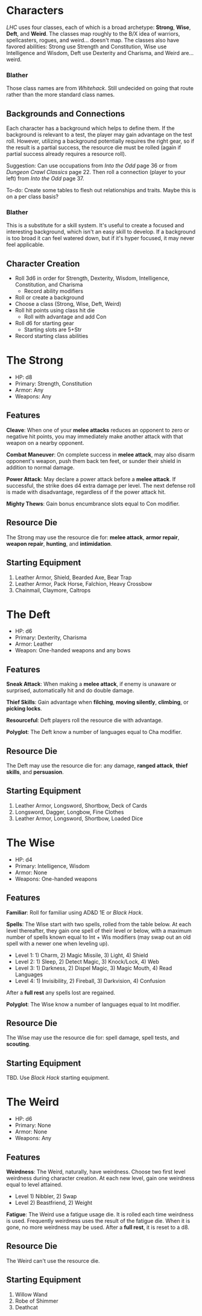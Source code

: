 # Characters

_LHC_ uses four classes, each of which is a broad archetype: **Strong**, **Wise**, **Deft**, and **Weird**. The classes map roughly to the B/X idea of warriors, spellcasters, rogues, and weird... doesn't map. The classes also have favored abilities: Strong use Strength and Constitution, Wise use Intelligence and Wisdom, Deft use Dexterity and Charisma, and Weird are... weird.

### Blather

Those class names are from _Whitehack_. Still undecided on going that route rather than the more standard class names.

## Backgrounds and Connections

Each character has a background which helps to define them. If the background is relevant to a test, the player may gain advantage on the test roll. However, utilizing a background potentially requires the right gear, so if the result is a partial success, the resource die must be rolled (again if partial success already requires a resource roll).

Suggestion: Can use occupations from _Into the Odd_ page 36 or from _Dungeon Crawl Classics_ page 22. Then roll a connection (player to your left) from _Into the Odd_ page 37.

To-do: Create some tables to flesh out relationships and traits. Maybe this is on a per class basis?

### Blather

This is a substitute for a skill system. It's useful to create a focused and interesting background, which isn't an easy skill to develop. If a background is too broad it can feel watered down, but if it's hyper focused, it may never feel applicable.

## Character Creation

* Roll 3d6 in order for Strength, Dexterity, Wisdom, Intelligence, Constitution, and Charisma
    * Record ability modifiers
* Roll or create a background
* Choose a class (Strong, Wise, Deft, Weird)
* Roll hit points using class hit die
    * Roll with advantage and add Con
* Roll d6 for starting gear
    * Starting slots are 5+Str
* Record starting class abilities

# The Strong

* HP: d8
* Primary: Strength, Constitution
* Armor: Any
* Weapons: Any

## Features

**Cleave**: When one of your **melee attacks** reduces an opponent to zero or negative hit points, you may immediately make another attack with that weapon on a nearby opponent.

**Combat Maneuver**: On complete success in **melee attack**, may also disarm opponent's weapon, push them back ten feet, or sunder their shield in addition to normal damage.

**Power Attack**: May declare a power attack before a **melee attack**. If successful, the strike does d4 extra damage per level. The next defense roll is made with disadvantage, regardless of if the power attack hit.

**Mighty Thews**: Gain bonus encumbrance slots equal to Con modifier.

## Resource Die

The Strong may use the resource die for: **melee attack**, **armor repair**, **weapon repair**, **hunting**, and **intimidation**.

## Starting Equipment

1. Leather Armor, Shield, Bearded Axe, Bear Trap
2. Leather Armor, Pack Horse, Falchion, Heavy Crossbow
3. Chainmail, Claymore, Caltrops

# The Deft

* HP: d6
* Primary: Dexterity, Charisma
* Armor: Leather
* Weapon: One-handed weapons and any bows

## Features

**Sneak Attack**: When making a **melee attack**, if enemy is unaware or surprised, automatically hit and do double damage.

**Thief Skills**: Gain advantage when **filching**, **moving silently**, **climbing**, or **picking locks**.

**Resourceful**: Deft players roll the resource die with advantage.

**Polyglot**: The Deft know a number of languages equal to Cha modifier.

## Resource Die

The Deft may use the resource die for: any damage, **ranged attack**, **thief skills**, and **persuasion**.

## Starting Equipment

1. Leather Armor, Longsword, Shortbow, Deck of Cards
2. Longsword, Dagger, Longbow, Fine Clothes
3. Leather Armor, Longsword, Shortbow, Loaded Dice

# The Wise

* HP: d4
* Primary: Intelligence, Wisdom
* Armor: None
* Weapons: One-handed weapons

## Features

**Familiar**: Roll for familiar using AD&D 1E or _Black Hack_.

**Spells**: The Wise start with two spells, rolled from the table below. At each level thereafter, they gain one spell of their level or below, with a maximum number of spells known equal to Int + Wis modifiers (may swap out an old spell with a newer one when leveling up).

* Level 1: 1) Charm, 2) Magic Missile, 3) Light, 4) Shield
* Level 2: 1) Sleep, 2) Detect Magic, 3) Knock/Lock, 4) Web
* Level 3: 1) Darkness, 2) Dispel Magic, 3) Magic Mouth, 4) Read Languages
* Level 4: 1) Invisibility, 2) Fireball, 3) Darkvision, 4) Confusion

After a **full rest** any spells lost are regained.

**Polyglot**: The Wise know a number of languages equal to Int modifier.

## Resource Die

The Wise may use the resource die for: spell damage, spell tests, and **scouting**.

## Starting Equipment

TBD. Use _Black Hack_ starting equipment.

# The Weird

* HP: d6
* Primary: None
* Armor: None
* Weapons: Any

## Features

**Weirdness**: The Weird, naturally, have weirdness. Choose two first level weirdness during character creation. At each new level, gain one weirdness equal to level attained.

* Level 1) Nibbler, 2) Swap
* Level 2) Beastfriend, 2) Weight

**Fatigue**: The Weird use a fatigue usage die. It is rolled each time weirdness is used. Frequently weirdness uses the result of the fatigue die. When it is gone, no more weirdness may be used. After a **full rest**, it is reset to a d8.

## Resource Die

The Weird can't use the resource die.

## Starting Equipment

1. Willow Wand
2. Robe of Shimmer
3. Deathcat